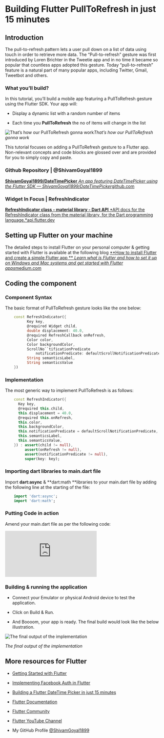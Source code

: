 
# Building Flutter PullToRefresh in just 15 minutes

## Introduction

The pull-to-refresh pattern lets a user pull down on a list of data using touch in order to retrieve more data. The “Pull-to-refresh” gesture was first introduced by Loren Brichter in the Tweetie app and in no time it became so popular that countless apps adopted this gesture. Today “pull-to-refresh” feature is a natural part of many popular apps, including Twitter, Gmail, Tweetbot and others.

### What you’ll build?

In this tutorial, you’ll build a mobile app featuring a PullToRefresh gesture using the Flutter SDK. Your app will:

* Display a dynamic list with a random number of items

* Each time you **PullToRefresh** the no of items will change in the list

![That’s how our PullToRefresh gonna work](https://cdn-images-1.medium.com/max/4096/1*Wv6VXDMDm-FMSwudouXEEQ.png)*That’s how our PullToRefresh gonna work*

This tutorial focuses on adding a PullToRefresh gesture to a Flutter app. Non-relevant concepts and code blocks are glossed over and are provided for you to simply copy and paste.

### Github Repository | @ShivamGoyal1899
[**ShivamGoyal1899/DateTimePicker**
*An app featuring DateTimePicker using the Flutter SDK — ShivamGoyal1899/DateTimePicker*github.com](https://github.com/ShivamGoyal1899/DateTimePicker)

### Widget In Focus | RefreshIndicator
[**RefreshIndicator class - material library - Dart API**
*API docs for the RefreshIndicator class from the material library, for the Dart programming language.*api.flutter.dev](https://api.flutter.dev/flutter/material/RefreshIndicator-class.html)

## Setting up Flutter on your machine

The detailed steps to install Flutter on your personal computer & getting started with Flutter is available at the following blog
[**How to install Flutter and create a simple Flutter app **
*Learn what is Flutter and how to set it up on Windows and Mac systems and get started with Flutter apps*medium.com](https://medium.com/enappd/install-flutter-on-windows-and-mac-1fd1dde453ba)

## Coding the component

### Component Syntax

The basic format of PullToRefresh gesture looks like the one below:
```dart 
    const RefreshIndicator({
          Key key,
          @required Widget child,
          double displacement: 40.0,
          @required RefreshCallback onRefresh,
          Color color,
          Color backgroundColor,
          ScrollNo``tificationPredicate
              notificationPredicate: defaultScrollNotificationPredicate,
          String semanticsLabel,
          String semanticsValue
    })
```
### Implementation

The most generic way to implement PullToRefresh is as follows:
```dart 
    const RefreshIndicator({
      Key key,
      @required this.child,
      this.displacement = 40.0,
      @required this.onRefresh,
      this.color,
      this.backgroundColor,
      this.notificationPredicate = defaultScrollNotificationPredicate,
      this.semanticsLabel,
      this.semanticsValue,
    }) : assert(child != null),
         assert(onRefresh != null),
         assert(notificationPredicate != null),
         super(key: key);
```
### Importing dart libraries to main.dart file

Import **dart:async** & **dart:math **libraries to your main.dart file by adding the following line at the starting of the file:
```dart 
    import 'dart:async';
    import 'dart:math';
```
### Putting Code in action

Amend your main.dart file as per the following code:

<iframe src="https://medium.com/media/53f4b467d40b737dc8bf4b5bc3db5103" frameborder=0></iframe>

### Building & running the application

* Connect your Emulator or physical Android device to test the application.

* Click on Build & Run.

* And Boooom, your app is ready.
The final build would look like the below illustration.

![The final output of the implementation](https://cdn-images-1.medium.com/max/2000/1*Xdgqe3NAYSk44UMl2Qswlw.gif)

*The final output of the implementation*

## More resources for Flutter

* [Getting Started with Flutter](https://medium.com/enappd/install-flutter-on-windows-and-mac-1fd1dde453ba)

* [Implementing Facebook Auth in Flutter](https://medium.com/enappd/flutter-tutorial-for-native-app-building-and-facebook-authentication-978f0ee44976)

* [Building a Flutter DateTime Picker in just 15 minutes](https://medium.com/enappd/building-a-flutter-datetime-picker-in-just-15-minutes-6a4b13d6a6d1)

* [Flutter Documentation](https://flutter.dev/docs)

* [Flutter Community](https://flutter.dev/community)

* [Flutter YouTube Channel](https://www.youtube.com/flutterdev)

* My GitHub Profile [@ShivamGoyal1899](https://github.com/ShivamGoyal1899)
